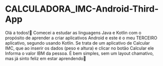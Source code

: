 # CALCULADORA_IMC-Android-Third-App
Olá a todos!👋 Comecei a estudar as linguagens Java e Kotlin com o propósito de aprender a criar aplicativos Android e este é o meu TERCEIRO aplicativo, segundo usando Kotlin. Se trata de um aplicativo de Calcular IMC, que ao inserir os dados (peso e altura)  e clicar no botão Calcular ele Informa o valor IBM da pessoa. É bem simples, sem um layout chamativo, mas já sinto feliz em estar aprendendo🙏
